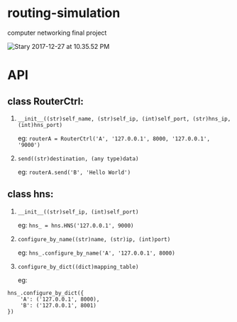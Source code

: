 # routing-simulation
computer networking final project

![Stary 2017-12-27 at 10.35.52 PM](http://o7d2h0gjo.bkt.clouddn.com/2017-12-27-Stary%202017-12-27%20at%2010.35.52%20PM.png)

# API
## class RouterCtrl:
1. `__init__((str)self_name, (str)self_ip, (int)self_port, (str)hns_ip, (int)hns_port)`

    eg: `routerA = RouterCtrl('A', '127.0.0.1', 8000, '127.0.0.1', '9000')`

2. `send((str)destination, (any type)data)`

    eg: `routerA.send('B', 'Hello World')`

## class hns:
1. `__init__((str)self_ip, (int)self_port)`

    eg: `hns_ = hns.HNS('127.0.0.1', 9000)`

2. `configure_by_name((str)name, (str)ip, (int)port)`

    eg: `hns_.configure_by_name('A', '127.0.0.1', 8000)`

3. `configure_by_dict((dict)mapping_table)`

    eg:
```
hns_.configure_by_dict({
    'A': ('127.0.0.1', 8000),
    'B': ('127.0.0.1', 8001)
})
```
